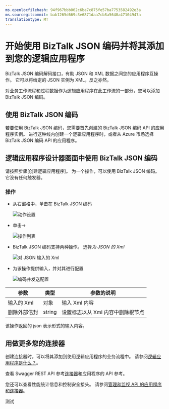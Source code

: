 ```yaml
---
ms.openlocfilehash: 94f967bbb062c6ba7c875fe57ba7753582492e3a
ms.sourcegitcommit: bab1265d669c3e6871daa7cb8a5640a47104947a
translationtype: MT
---
```

<properties
   pageTitle="在逻辑的应用程序中使用 BizTalk JSON 编码器接口 |Microsoft Azure 应用程序服务 "
   description="如何创建和配置 BizTalk JSON 编码器接口或 API 的应用程序并在 Azure 应用程序服务中的一个逻辑应用程序中使用它"
   services="app-service\logic"
   documentationCenter=".net,nodejs,java"
   authors="rajeshramabathiran"
   manager="dwrede"
   editor=""/>

<tags
   ms.service="app-service-logic"
   ms.devlang="multiple"
   ms.topic="article"
   ms.tgt_pltfrm="na"
   ms.workload="integration"
   ms.date="08/23/2015"
   ms.author="rajram"/>

# 开始使用 BizTalk JSON 编码并将其添加到您的逻辑应用程序 
BizTalk JSON 编码解码接口，有助 JSON 和 XML 数据之间您的应用程序互操作。 它可以将给定的 JSON 实例为 XML，反之亦然。

对业务工作流程和过程数据作为逻辑应用程序在此工作流的一部分，您可以添加 BizTalk JSON 编码。 

## 使用 BizTalk JSON 编码
若要使用 BizTalk JSON 编码，您需要首先创建的 BizTalk JSON 编码 API 的应用程序实例。 进行这种线内创建一个逻辑应用程序时，或者从 Azure 市场选择 BizTalk JSON 编码 API 的应用程序。

## 逻辑应用程序设计器图面中使用 BizTalk JSON 编码
请按照步骤[创建逻辑应用程序]。 为一个操作，可以使用 BizTalk JSON 编码。 它没有任何触发器。

### 操作
- 从右窗格中，单击在 BizTalk JSON 编码

    ![动作设置][3]
- 单击->

    ![操作列表][4]
- BizTalk JSON 编码支持两种操作。 选择*为 JSON 的 Xml*

    ![对 JSON 输入的 Xml][5]
- 为该操作提供输入，并对其进行配置

    ![编码并发送配置][6]

参数|类型|参数的说明
---|---|---
输入的 Xml|对象|输入 Xml 内容
删除外部信封|string|设置标志以从 Xml 内容中删除根节点

该操作返回的 json 表示形式的输入内容。

## 用做更多您的连接器
创建连接器时，可以将其添加到使用逻辑应用程序的业务流程中。 请参阅[逻辑应用程序是什么？](app-service-logic-what-are-logic-apps.md)。

查看 Swagger REST API 参考[连接器](http://go.microsoft.com/fwlink/p/?LinkId=529766)和应用程序的 API 参考。

您还可以查看性能统计信息和控制安全接头。 请参阅[管理和监视 API 的应用程序和连接器](../app-service-api/app-service-api-manage-in-portal.md)。

<!--References -->
[1]: app-service-logic-connector-tpm
[2]: app-service-logic-create-a-trading-partner-agreement
[3]: ./media/app-service-logic-json-encoder/ActionSettings.PNG
[4]: ./media/app-service-logic-json-encoder/ListOfActions.PNG
[5]: ./media/app-service-logic-json-encoder/EncodeInput.PNG
[6]: ./media/app-service-logic-json-encoder/EncodeConfigured.PNG

<!--Links -->
[创建一个逻辑应用程序]: app-service-logic-create-a-logic-app.md

测试
